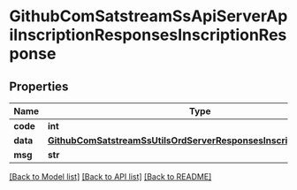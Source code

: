 # GithubComSatstreamSsApiServerApiInscriptionResponsesInscriptionResponse

## Properties
Name | Type | Description | Notes
------------ | ------------- | ------------- | -------------
**code** | **int** |  | [optional] 
**data** | [**GithubComSatstreamSsUtilsOrdServerResponsesInscriptionResponse**](GithubComSatstreamSsUtilsOrdServerResponsesInscriptionResponse.md) |  | [optional] 
**msg** | **str** |  | [optional] 

[[Back to Model list]](../README.md#documentation-for-models) [[Back to API list]](../README.md#documentation-for-api-endpoints) [[Back to README]](../README.md)

